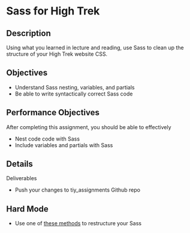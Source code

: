 # Sass for High Trek

## Description
Using what you learned in lecture and reading, use Sass to clean up the structure of your High Trek website CSS.

## Objectives
- Understand Sass nesting, variables, and partials
- Be able to write syntactically correct Sass code

## Performance Objectives
After completing this assignment, you should be able to effectively

- Nest code code with Sass
- Include variables and partials with Sass

## Details
Deliverables
- Push your changes to tiy_assignments Github repo

## Hard Mode
- Use one of [these methods](https://mattstauffer.co/blog/organizing-css-oocss-smacss-and-bem) to restructure your Sass 